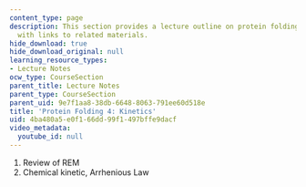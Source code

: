 ```yaml
---
content_type: page
description: This section provides a lecture outline on protein folding and kinetics
  with links to related materials.
hide_download: true
hide_download_original: null
learning_resource_types:
- Lecture Notes
ocw_type: CourseSection
parent_title: Lecture Notes
parent_type: CourseSection
parent_uid: 9e7f1aa8-38db-6648-8063-791ee60d518e
title: 'Protein Folding 4: Kinetics'
uid: 4ba480a5-e0f1-66dd-99f1-497bffe9dacf
video_metadata:
  youtube_id: null
---
```


1.  Review of REM
2.  Chemical kinetic, Arrhenious Law